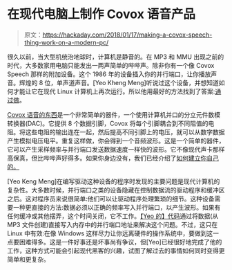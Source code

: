 # 在现代电脑上制作 Covox 语音产品

> 原文：<https://hackaday.com/2018/01/17/making-a-covox-speech-thing-work-on-a-modern-pc/>

很久以前，当大型机统治地球时，计算机是静音的。在 MP3 和 MMU 出现之前的时代，大多数家用电脑只能发出一两声简单的哔哔声。除非你有一个像 Covox Speech 那样的附加设备。这个 1986 年的设备插入你的并行端口，让你播放声音。辉煌的 8 位，单声道声音。[Yeo Kheng Meng]听说过这个设备，并想知道如何才能让它在现代 Linux 计算机上再次运行。所以他用最好的方法找到了答案:[通过做](http://yeokhengmeng.com/2017/01/a-science-project-bringing-the-covox-speech-thing-to-2017/)。

[Covox 语音的东西](https://en.wikipedia.org/wiki/Covox_Speech_Thing)是一个非常简单的器件，一个使用计算机并口的分立元件数模转换器(DAC)。它提供 8 个数据引脚，Covox 将每个引脚耦合到不同阻值的电阻。将这些电阻的输出连在一起，然后提高不同引脚上的电压，就可以从数字数据产生模拟电压电平。重复这样做，你会得到一个音频波形。这是一个简单的器件，它可以产生采样频率与并行端口发送数据速度一样快的波形。它不像现代声卡那样高保真，但比哔哔声好得多。如果你身边没有，我们已经介绍了[如何建立你自己的。](https://hackaday.com/2014/09/29/the-lpt-dac/)

[Yeo Keng Meng]在编写驱动这种设备的程序时发现的主要问题是现代计算机的复杂性。大多数时候，并行端口之类的设备隐藏在控制数据流的驱动程序和缓冲区之后。这对程序员来说很简单:他们可以让驱动程序处理繁琐的细节。这种设备需要一种更直接的方法:数据必须以正确的频率写入并行端口，以产生波形。如果有任何缓冲或其他摆弄，这个时间关闭，它不工作。[【Yeo 的】代码](https://github.com/yeokm1/covox-music-player)通过将数据(从 MP3 文件创建)直接写入内存中的并行端口地址来解决这个问题。不过，这只在 Linux 中有效:在像 Windows 这样尽力让你远离硬件的操作系统中，要做到这一点要困难得多。这是一件好事还是坏事尚有争议，但[Yeo]已经很好地完成了他的工作，这种方式可能会引起现代黑客的兴趣，试图了解过去的事情如何同时变得更简单和更复杂。